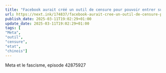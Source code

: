 ```yaml
---
title: "Facebook aurait créé un outil de censure pour pouvoir entrer sur le marché chinois"
url: https://next.ink/174837/facebook-aurait-cree-un-outil-de-censure-pour-pouvoir-entrer-sur-le-marche-chinois/
publish_date: 2025-03-11T19:02:29+01:00
update_date: 2025-03-11T19:02:29+01:00
tags: [
"Meta",
"outil",
"censure",
"etat",
"chinois"]
---
```


Meta et le fascisme, episode 42875927
